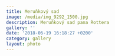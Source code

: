```yaml
---
title: Meruňkový sad
image: /media/img_9292_1500.jpg
description: Meruňkový sad pana Rottera
gallery: ''
date: '2018-06-19 16:18:27 +0200'
category: gallery
layout: photo
---
```


